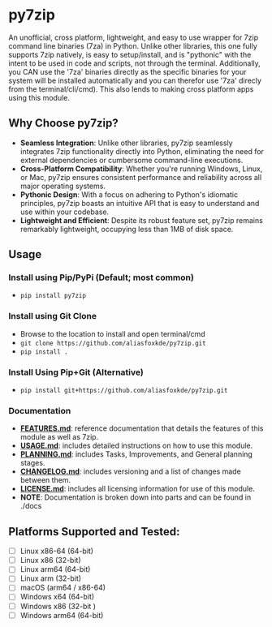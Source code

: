 # py7zip
An unofficial, cross platform, lightweight, and easy to use wrapper for 7zip command line binaries (7za) in Python. 
Unlike other libraries, this one fully supports 7zip natively, is easy to setup/install, and is "pythonic" with 
the intent to be used in code and scripts, not through the terminal. Additionally, you CAN use the '7za' binaries
directly as the specific binaries for your system will be installed automatically and you can therefor use '7za' 
direcly from the terminal/cli/cmd). This also lends to making cross platform apps using this module.

[repo-url]: https://github.com/aliasfoxkde/py7zip/blob/main/docs

## Why Choose py7zip?
- **Seamless Integration**: Unlike other libraries, py7zip seamlessly integrates 7zip functionality directly into Python, 
  eliminating the need for external dependencies or cumbersome command-line executions.
- **Cross-Platform Compatibility**: Whether you're running Windows, Linux, or Mac, py7zip ensures consistent performance 
  and reliability across all major operating systems.
- **Pythonic Design**: With a focus on adhering to Python's idiomatic principles, py7zip boasts an intuitive API that is 
  easy to understand and use within your codebase.
- **Lightweight and Efficient**: Despite its robust feature set, py7zip remains remarkably lightweight, occupying less 
  than 1MB of disk space.



## Usage
### Install using Pip/PyPi (Default; most common)
- `pip install py7zip`

### Install using Git Clone
- Browse to the location to install and open terminal/cmd
- `git clone https://github.com/aliasfoxkde/py7zip.git`
- `pip install .`

### Install Using Pip+Git (Alternative)
- `pip install git+https://github.com/aliasfoxkde/py7zip.git`

### Documentation
- [**FEATURES.md**](repo-url/FEATURES.md): reference documentation that details the features of this module as well as 7zip.
- [**USAGE.md**](repo-url/USAGE.md): includes detailed instructions on how to use this module.
- [**PLANNING.md**](repo-url/PLANNING.md): includes Tasks, Improvements, and General planning stages.
- [**CHANGELOG.md**](repo-url/CHANGELOG.md): includes versioning and a list of changes made between them.
- [**LICENSE.md**](repo-url/LICENSE.md): includes all licensing information for use of this module.
- **NOTE**: Documentation is broken down into parts and can be found in ./docs

## Platforms Supported and Tested:
- [ ] Linux x86-64 (64-bit)
- [ ] Linux x86 (32-bit)
- [ ] Linux arm64 (64-bit)
- [ ] Linux arm (32-bit)
- [ ] macOS (arm64 / x86-64)
- [ ] Windows x64 (64-bit)
- [ ] Windows x86 (32-bit )
- [ ] Windows arm64 (64-bit)